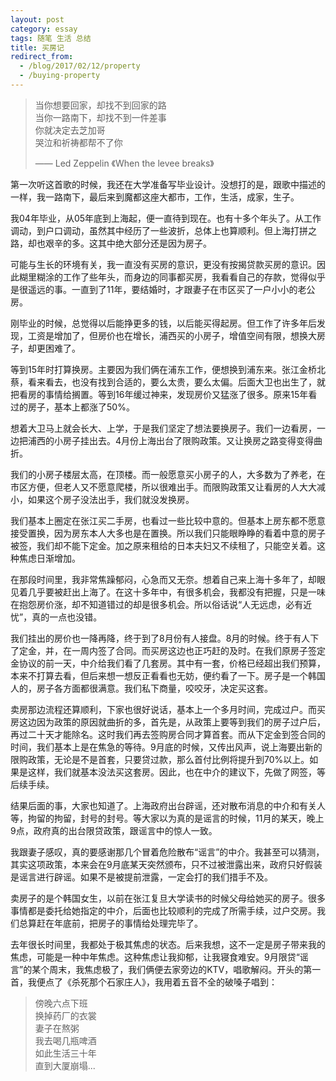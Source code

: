 ```yaml
---
layout: post
category: essay
tags: 随笔 生活 总结
title: 买房记
redirect_from:
  - /blog/2017/02/12/property
  - /buying-property
---
```


> 当你想要回家，却找不到回家的路   
> 当你一路南下，却找不到一件差事   
> 你就决定去芝加哥    
> 哭泣和祈祷都帮不了你    
> 
>  —— Led Zeppelin 《When the levee breaks》

第一次听这首歌的时候，我还在大学准备写毕业设计。没想打的是，跟歌中描述的一样，我一路南下，最后来到魔都这座大都市，工作，生活，成家，生子。

我04年毕业，从05年底到上海起，便一直待到现在。也有十多个年头了。从工作调动，到户口调动，虽然其中经历了一些波折，总体上也算顺利。但上海打拼之路，却也艰辛的多。这其中绝大部分还是因为房子。

可能与生长的环境有关，我一直没有买房的意识，更没有按揭贷款买房的意识。因此糊里糊涂的工作了些年头，而身边的同事都买房，我看看自己的存款，觉得似乎是很遥远的事。一直到了11年，要结婚时，才跟妻子在市区买了一户小小的老公房。

刚毕业的时候，总觉得以后能挣更多的钱，以后能买得起房。但工作了许多年后发现，工资是增加了，但房价也在增长，浦西买的小房子，增值空间有限，想换大房子，却更困难了。

等到15年时打算换房。主要因为我们俩在浦东工作，便想换到浦东来。张江金桥北蔡，看来看去，也没有找到合适的，要么太贵，要么太偏。后面大卫也出生了，就把看房的事情给搁置。等到16年缓过神来，发现房价又猛涨了很多。原来15年看过的房子，基本上都涨了50%。

想着大卫马上就会长大、上学，于是我们坚定了想法要换房子。我们一边看房，一边把浦西的小房子挂出去。4月份上海出台了限购政策。又让换房之路变得变得曲折。

我们的小房子楼层太高，在顶楼。而一般愿意买小房子的人，大多数为了养老，在市区方便，但老人又不愿意爬楼，所以很难出手。而限购政策又让看房的人大大减小，如果这个房子没法出手，我们就没发换房。

我们基本上圈定在张江买二手房，也看过一些比较中意的。但基本上房东都不愿意接受置换，因为房东本人大多也是在置换。所以我们只能眼睁睁的看着中意的房子被签，我们却不能下定金。加之原来租给的日本夫妇又不续租了，只能空关着。这种焦虑日渐增加。

在那段时间里，我非常焦躁郁闷，心急而又无奈。想着自己来上海十多年了，却眼见着几乎要被赶出上海了。在这十多年中，有很多机会，我都没有把握，只是一味在抱怨房价涨，却不知道错过的却是很多机会。所以俗话说“人无远虑，必有近忧”，真的一点也没错。

我们挂出的房价也一降再降，终于到了8月份有人接盘。8月的时候。终于有人下了定金，并，在一周内签了合同。而买房这边也正巧赶的及时。在我们原房子签定金协议的前一天，中介给我们看了几套房。其中有一套，价格已经超出我们预算，本来不打算去看，但后来想一想反正看看也无妨，便约看了一下。房子是一个韩国人的，房子各方面都很满意。我们私下商量，咬咬牙，决定买这套。

卖房那边流程还算顺利，下家也很好说话，基本上一个多月时间，完成过户。而买房这边因为政策的原因就曲折的多，首先是，从政策上要等到我们的房子过户后，再过二十天才能除名。这时我们再去签购房合同才算首套。而从下定金到签合同的时间，我们基本上是在焦急的等待。9月底的时候，又传出风声，说上海要出新的限购政策，无论是不是首套，只要贷过款，那么首付比例将提升到70%以上。如果是这样，我们就基本没法买这套房。因此，也在中介的建议下，先做了网签，等后续手续。

结果后面的事，大家也知道了。上海政府出台辟谣，还对散布消息的中介和有关人等，拘留的拘留，封号的封号。等大家以为真的是谣言的时候，11月的某天，晚上9点，政府真的出台限贷政策，跟谣言中的惊人一致。

我跟妻子感叹，真的要感谢那几个冒着危险散布“谣言”的中介。我甚至可以猜测，其实这项政策，本来会在9月底某天突然颁布，只不过被泄露出来，政府只好假装是谣言进行辟谣。如果不是被提前泄露，一定会打的我们措手不及。

卖房子的是个韩国女生，以前在张江复旦大学读书的时候父母给她买的房子。很多事情都是委托给她指定的中介，后面也比较顺利的完成了所需手续，过户交房。我们总算赶在年底前，把房子的事情给处理完毕了。

去年很长时间里，我都处于极其焦虑的状态。后来我想，这不一定是房子带来我的焦虑，可能是一种中年焦虑。这种焦虑让我抑郁，让我寝食难安。9月限贷“谣言”的某个周末，我焦虑极了，我们俩便去家旁边的KTV，唱歌解闷。开头的第一首，我便点了《杀死那个石家庄人》，我用着五音不全的破嗓子唱到：

> 傍晚六点下班   
> 换掉药厂的衣裳   
> 妻子在熬粥   
> 我去喝几瓶啤酒   
> 如此生活三十年   
> 直到大厦崩塌...   
